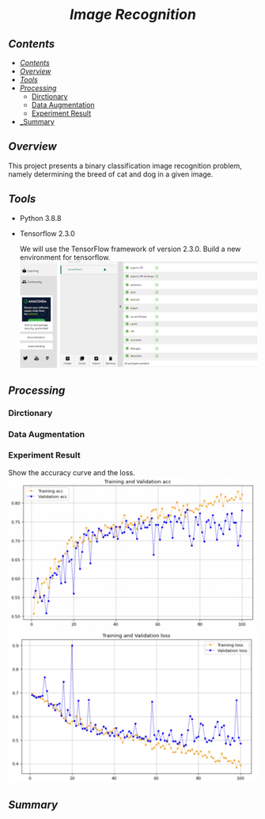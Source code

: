 # <center>_Image Recognition_</center>

## _Contents_

  - [_Contents_](#Contents)
  - [_Overview_](#Overview)
  - [_Tools_](#Tools)
  - [_Processing_](#Processing)
    - [Dirctionary](#Dirctionary)
    - [Data Augmentation](#Data-Augmentation)
    - [Experiment Result](#Experiment-Result)
  - [_Summary](#Summary)
  
  
    
## _Overview_

This project presents a binary classification image recognition problem, namely determining the breed of cat and dog in a given image. 


## _Tools_

- Python 3.8.8  


- Tensorflow 2.3.0  

    We will use the TensorFlow framework of version 2.3.0. Build a new environment for tensorflow.
    ![image](https://github.com/ACM40960/project-RuijiaS/blob/main/environment.png)
     
## _Processing_

### Dirctionary

### Data Augmentation

### Experiment Result

Show the accuracy curve and the loss.
![image](https://github.com/ACM40960/project-RuijiaS/blob/main/acc.jpg)
![image](https://github.com/ACM40960/project-RuijiaS/blob/main/loss.jpg)

## _Summary_

